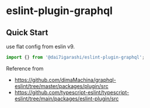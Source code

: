 # eslint-plugin-graphql

## Quick Start

use flat config from eslin v9.

```ts
import {} from '@dai7igarashi/eslint-plugin-graphql';
```

Reference from

- https://github.com/dimaMachina/graphql-eslint/tree/master/packages/plugin/src
- https://github.com/typescript-eslint/typescript-eslint/tree/main/packages/eslint-plugin/src
